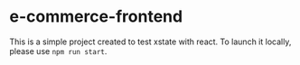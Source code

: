 # e-commerce-frontend

This is a simple project created to test xstate with react. 
To launch it locally, please use `npm run start`.